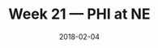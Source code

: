 ---
layout: game
title: Week 21 — PHI at NE
season: 2017
game_id: 2017_21_PHI_NE
week: 21
date: 2018-02-04
home_team: NE
away_team: PHI
final_home: 33
final_away: 41
pbp_url: /assets/data/pbp/2017/2017_21_PHI_NE.csv.gz
---